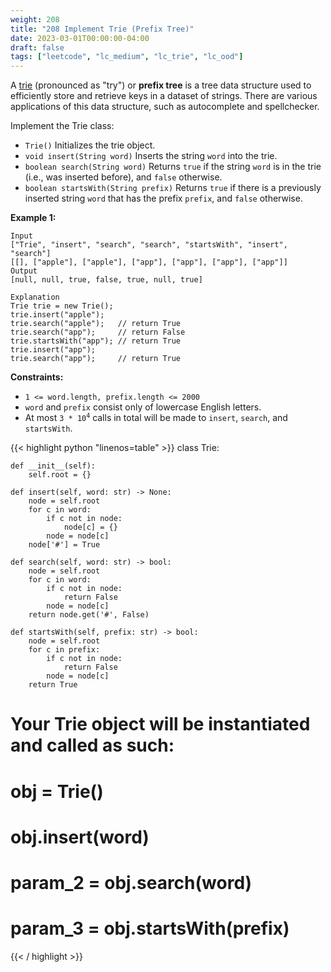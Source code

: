```yaml
---
weight: 208
title: "208 Implement Trie (Prefix Tree)"
date: 2023-03-01T00:00:00-04:00
draft: false
tags: ["leetcode", "lc_medium", "lc_trie", "lc_ood"]
---
```


A [trie](https://en.wikipedia.org/wiki/Trie) (pronounced as "try") or **prefix tree** is a tree data structure used to efficiently store and retrieve keys in a dataset of strings. There are various applications of this data structure, such as autocomplete and spellchecker.

Implement the Trie class:

- `Trie()` Initializes the trie object.
- `void insert(String word)` Inserts the string `word` into the trie.
- `boolean search(String word)` Returns `true` if the string `word` is in the trie (i.e., was inserted before), and `false` otherwise.
- `boolean startsWith(String prefix)` Returns `true` if there is a previously inserted string `word` that has the prefix `prefix`, and `false` otherwise.


**Example 1:**
```
Input
["Trie", "insert", "search", "search", "startsWith", "insert", "search"]
[[], ["apple"], ["apple"], ["app"], ["app"], ["app"], ["app"]]
Output
[null, null, true, false, true, null, true]

Explanation
Trie trie = new Trie();
trie.insert("apple");
trie.search("apple");   // return True
trie.search("app");     // return False
trie.startsWith("app"); // return True
trie.insert("app");
trie.search("app");     // return True
```

**Constraints:**
- `1 <= word.length, prefix.length <= 2000`
- `word` and `prefix` consist only of lowercase English letters.
- At most <code>3 * 10<sup>4</sup></code> calls in total will be made to `insert`, `search`, and `startsWith`.

<div class="tabs"></div>
<div class="tab-content">
<div id="python" class="lang">
{{< highlight python "linenos=table" >}}
class Trie:

    def __init__(self):
        self.root = {}

    def insert(self, word: str) -> None:
        node = self.root
        for c in word:
            if c not in node:
                node[c] = {}
            node = node[c]
        node['#'] = True

    def search(self, word: str) -> bool:
        node = self.root
        for c in word:
            if c not in node:
                return False
            node = node[c]
        return node.get('#', False)

    def startsWith(self, prefix: str) -> bool:
        node = self.root
        for c in prefix:
            if c not in node:
                return False
            node = node[c]
        return True


# Your Trie object will be instantiated and called as such:
# obj = Trie()
# obj.insert(word)
# param_2 = obj.search(word)
# param_3 = obj.startsWith(prefix)
{{< / highlight >}}
</div>
</div>
